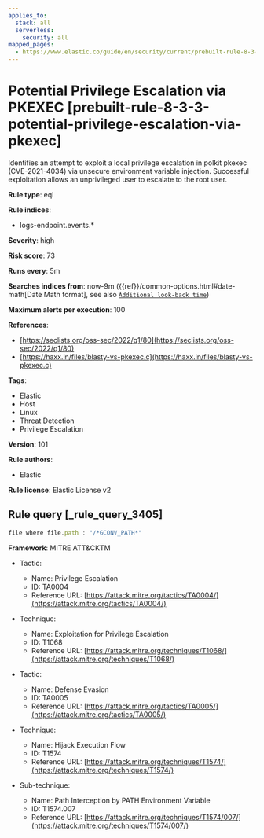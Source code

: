 ```yaml
---
applies_to:
  stack: all
  serverless:
    security: all
mapped_pages:
  - https://www.elastic.co/guide/en/security/current/prebuilt-rule-8-3-3-potential-privilege-escalation-via-pkexec.html
---
```


# Potential Privilege Escalation via PKEXEC [prebuilt-rule-8-3-3-potential-privilege-escalation-via-pkexec]

Identifies an attempt to exploit a local privilege escalation in polkit pkexec (CVE-2021-4034) via unsecure environment variable injection. Successful exploitation allows an unprivileged user to escalate to the root user.

**Rule type**: eql

**Rule indices**:

* logs-endpoint.events.*

**Severity**: high

**Risk score**: 73

**Runs every**: 5m

**Searches indices from**: now-9m ({{ref}}/common-options.html#date-math[Date Math format], see also [`Additional look-back time`](docs-content://solutions/security/detect-and-alert/create-detection-rule.md#rule-schedule))

**Maximum alerts per execution**: 100

**References**:

* [https://seclists.org/oss-sec/2022/q1/80](https://seclists.org/oss-sec/2022/q1/80)
* [https://haxx.in/files/blasty-vs-pkexec.c](https://haxx.in/files/blasty-vs-pkexec.c)

**Tags**:

* Elastic
* Host
* Linux
* Threat Detection
* Privilege Escalation

**Version**: 101

**Rule authors**:

* Elastic

**Rule license**: Elastic License v2

## Rule query [_rule_query_3405]

```js
file where file.path : "/*GCONV_PATH*"
```

**Framework**: MITRE ATT&CKTM

* Tactic:

    * Name: Privilege Escalation
    * ID: TA0004
    * Reference URL: [https://attack.mitre.org/tactics/TA0004/](https://attack.mitre.org/tactics/TA0004/)

* Technique:

    * Name: Exploitation for Privilege Escalation
    * ID: T1068
    * Reference URL: [https://attack.mitre.org/techniques/T1068/](https://attack.mitre.org/techniques/T1068/)

* Tactic:

    * Name: Defense Evasion
    * ID: TA0005
    * Reference URL: [https://attack.mitre.org/tactics/TA0005/](https://attack.mitre.org/tactics/TA0005/)

* Technique:

    * Name: Hijack Execution Flow
    * ID: T1574
    * Reference URL: [https://attack.mitre.org/techniques/T1574/](https://attack.mitre.org/techniques/T1574/)

* Sub-technique:

    * Name: Path Interception by PATH Environment Variable
    * ID: T1574.007
    * Reference URL: [https://attack.mitre.org/techniques/T1574/007/](https://attack.mitre.org/techniques/T1574/007/)



